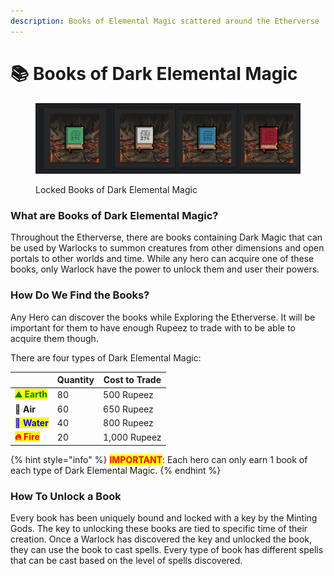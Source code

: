 ```yaml
---
description: Books of Elemental Magic scattered around the Etherverse
---
```


# 📚 Books of Dark Elemental Magic

<figure><img src="../../.gitbook/assets/image.png" alt=""><figcaption><p>Locked Books of Dark Elemental Magic</p></figcaption></figure>

### What are Books of Dark Elemental Magic?

Throughout the Etherverse, there are books containing Dark Magic that can be used by Warlocks to summon creatures from other dimensions and open portals to other worlds and time. While any hero can acquire one of these books, only Warlock have the power to unlock them and user their powers.

### How Do We Find the Books?

Any Hero can discover the books while Exploring the Etherverse. It will be important for them to have enough Rupeez to trade with to be able to acquire them though.

There are four types of Dark Elemental Magic:

|                                                | Quantity | Cost to Trade |
| ---------------------------------------------- | -------- | ------------- |
| <mark style="color:green;">**⛰️ Earth**</mark> | 80       | 500 Rupeez    |
| **💨 Air**                                     | 60       | 650 Rupeez    |
| <mark style="color:blue;">**🌊 Water**</mark>  | 40       | 800 Rupeez    |
| <mark style="color:red;">**🔥 Fire**</mark>    | 20       | 1,000 Rupeez  |

{% hint style="info" %}
<mark style="color:red;">**IMPORTANT**</mark>: Each hero can only earn 1 book of each type of Dark Elemental Magic.
{% endhint %}

### How To Unlock a Book

Every book has been uniquely bound and locked with a key by the Minting Gods. The key to unlocking these books are tied to specific time of their creation. Once a Warlock has discovered the key and unlocked the book, they can use the book to cast spells. Every type of book has different spells that can be cast based on the level of spells discovered.

